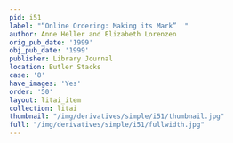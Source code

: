 ```yaml
---
pid: i51
label: "“Online Ordering: Making its Mark”  "
author: Anne Heller and Elizabeth Lorenzen
orig_pub_date: '1999'
obj_pub_date: '1999'
publisher: Library Journal
location: Butler Stacks
case: '8'
have_images: 'Yes'
order: '50'
layout: litai_item
collection: litai
thumbnail: "/img/derivatives/simple/i51/thumbnail.jpg"
full: "/img/derivatives/simple/i51/fullwidth.jpg"
---
```

